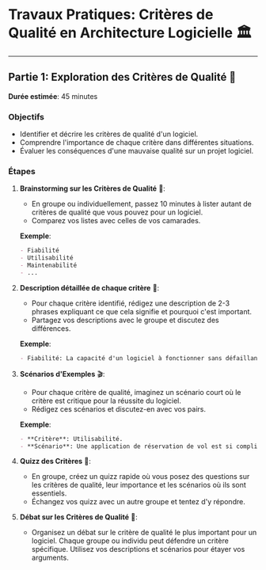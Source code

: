 # Travaux Pratiques: Critères de Qualité en Architecture Logicielle 🏛️

---

## Partie 1: Exploration des Critères de Qualité 🧐
**Durée estimée**: 45 minutes

### Objectifs
- Identifier et décrire les critères de qualité d'un logiciel.
- Comprendre l'importance de chaque critère dans différentes situations.
- Évaluer les conséquences d'une mauvaise qualité sur un projet logiciel.

### Étapes

1. **Brainstorming sur les Critères de Qualité** 🧠:
   - En groupe ou individuellement, passez 10 minutes à lister autant de critères de qualité que vous pouvez pour un logiciel.
   - Comparez vos listes avec celles de vos camarades.

   **Exemple**:
   ```markdown
   - Fiabilité
   - Utilisabilité
   - Maintenabilité
   - ...
   ```

2. **Description détaillée de chaque critère** 📝:
   - Pour chaque critère identifié, rédigez une description de 2-3 phrases expliquant ce que cela signifie et pourquoi c'est important.
   - Partagez vos descriptions avec le groupe et discutez des différences.
     
   **Exemple**:
   ```markdown
   - Fiabilité: La capacité d'un logiciel à fonctionner sans défaillance dans des conditions spécifiées. Une haute fiabilité assure que le logiciel ne plantera pas fréquemment, évitant ainsi des frustrations pour les utilisateurs.
   ```

3. **Scénarios d'Exemples** 🎬:
   - Pour chaque critère de qualité, imaginez un scénario court où le critère est critique pour la réussite du logiciel. 
   - Rédigez ces scénarios et discutez-en avec vos pairs.

   **Exemple**:
   ```markdown
   - **Critère**: Utilisabilité.
   - **Scénario**: Une application de réservation de vol est si compliquée à utiliser que les clients potentiels abandonnent avant d'avoir terminé leur réservation.
   ```

4. **Quizz des Critères** 🤔:
   - En groupe, créez un quizz rapide où vous posez des questions sur les critères de qualité, leur importance et les scénarios où ils sont essentiels.
   - Échangez vos quizz avec un autre groupe et tentez d'y répondre.

5. **Débat sur les Critères de Qualité** 🎤:
   - Organisez un débat sur le critère de qualité le plus important pour un logiciel. Chaque groupe ou individu peut défendre un critère spécifique. Utilisez vos descriptions et scénarios pour étayer vos arguments.
